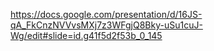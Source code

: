 https://docs.google.com/presentation/d/16JS-qA_FkCnzNVVvsMXj7z3WFgjQ8Bky-uSu1cuJ-Wg/edit#slide=id.g41f5d2f53b_0_145
